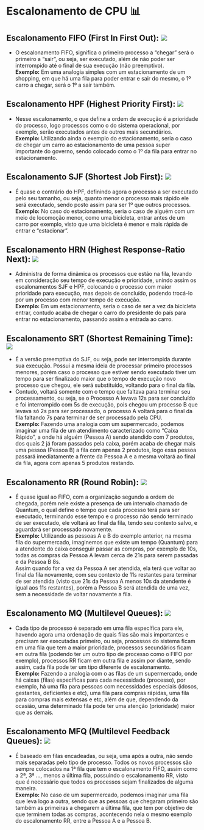 # Escalonamento de CPU 📊

## Escalonamento FIFO (First In First Out): <img src="https://img.shields.io/badge/-n%C3%A3o%20preemptivo-red" /> 
  - O escalonamento FIFO, significa o primeiro processo a “chegar” será o primeiro a “sair”, ou seja, ser executado, além de não poder ser interrompido até o final de sua execução (não preemptivo). <br/>
  __Exemplo:__ Em uma analogia simples com um estacionamento de um shopping, em que há uma fila para poder entrar e sair do mesmo, o 1º carro a chegar, será o 1º a sair também. <br/>

## Escalonamento HPF (Highest Priority First): <img src="https://img.shields.io/badge/-n%C3%A3o%20preemptivo-red" />
  - Nesse escalonamento, o que define a ordem de execução é a prioridade do processo, logo processos como o do sistema operacional, por exemplo, serão executados antes de outros mais secundários. <br/>
  __Exemplo:__ Utilizando ainda o exemplo do estacionamento, seria o caso de chegar um carro ao estacionamento de uma pessoa super importante do governo, sendo colocado como o 1º da fila para entrar no estacionamento. <br/>

## Escalonamento SJF (Shortest Job First): <img src="https://img.shields.io/badge/-n%C3%A3o%20preemptivo-red" />
  - É quase o contrário do HPF, definindo agora o processo a ser executado pelo seu tamanho, ou seja, quanto menor o processo mais rápido ele será executado, sendo posto assim para ser 1º que outros processos. <br/>
  __Exemplo:__ No caso do estacionamento, seria o caso de alguém com um meio de locomoção menor, como uma bicicleta, entrar antes de um carro por exemplo, visto que uma bicicleta é menor e mais rápida de entrar e “estacionar”. <br/>
 
## Escalonamento HRN (Highest Response-Ratio Next): <img src="https://img.shields.io/badge/-n%C3%A3o%20preemptivo-red" /> <br/>
  - Administra de forma dinâmica os processos que estão na fila, levando em consideração seu tempo de execução e prioridade, unindo assim os escalonamentos SJF e HPF, colocando o processo com maior prioridade para execução, mas depois de concluído, podendo trocá-lo por um processo com menor tempo de execução. <br/>
  __Exemplo:__ Em um estacionamento, seria o caso de ser a vez da bicicleta entrar, contudo acaba de chegar o carro do presidente do país para entrar no estacionamento, passando assim a entrada ao carro. <br/>

## Escalonamento SRT (Shortest Remaining Time): <img src="https://img.shields.io/badge/-preemptivo-green" />
  - É a versão preemptiva do SJF, ou seja, pode ser interrompida durante sua execução. Possui a mesma ideia de processar primeiro processos menores, porém caso o processo que estiver sendo executado tiver um tempo para ser finalizado maior que o tempo de execução novo processo que chegou, ele será substituído, voltando para o final da fila. <br/>
 - Contudo, voltará somente com o tempo que faltava para terminar seu processamento, ou seja, se o Processo A levava 12s para ser concluído e foi interrompido com 5s de execução, pois chegou um processo B que levava só 2s para ser processado, o processo A voltará para o final da fila faltando 7s para terminar de ser processado pela CPU. <br/>
  __Exemplo:__ Fazendo uma analogia com um supermercado, podemos imaginar uma fila de um atendimento caracterizado como “Caixa Rápido”, a onde há alguém (Pessoa A) sendo atendido com 7 produtos, dos quais 2 já foram passados pela caixa, porém acaba de chegar mais uma pessoa (Pessoa B) a fila com apenas 2 produtos, logo essa pessoa passará imediatamente a frente da Pessoa A e a mesma voltará ao final da fila, agora com apenas 5 produtos restando. <br/>

## Escalonamento RR (Round Robin): <img src="https://img.shields.io/badge/-preemptivo-green" /> <br/> 
  - É quase igual ao FIFO, com a organização segundo a ordem de chegada, porém nele existe a presença de um intervalo chamado de Quantum, o qual define o tempo que cada processo terá para ser executado, terminando esse tempo e o processo não sendo terminado de ser executado, ele voltará ao final da fila, tendo seu contexto salvo, e aguardará ser processado novamente. <br/>
  __Exemplo:__ Utilizando as pessoas A e B do exemplo anterior, na mesma fila do supermercado, imaginemos que existe um tempo (Quantum) para a atendente do caixa conseguir passar as compras, por exemplo de 10s, todas as compras da Pessoa A levam cerca de 21s para serem passadas e da Pessoa B 8s. <br/>
Assim quando for a vez da Pessoa A ser atendida, ela terá que voltar ao final da fila novamente, com seu contexto de 11s restantes para terminar de ser atendida (visto que 21s da Pessoa A menos 10s da atendente é igual aos 11s restantes), porém a Pessoa B será atendida de uma vez, sem a necessidade de voltar novamente a fila. <br/>

## Escalonamento MQ (Multilevel Queues): <img src="https://img.shields.io/badge/-preemptivo-green" /> <br/> 
  - Cada tipo de processo é separado em uma fila específica para ele, havendo agora uma ordenação de quais filas são mais importantes e precisam ser executadas primeiro, ou seja, processos do sistema ficam em uma fila que tem a maior prioridade, processos secundários ficam em outra fila (podendo ter um outro tipo de processo como o FIFO por exemplo), processos RR ficam em outra fila e assim por diante, sendo assim, cada fila pode ter um tipo diferente de escalonamento. <br/>
  __Exemplo:__ Fazendo a analogia com o as filas de um supermercado, onde há caixas (filas) específicas para cada necessidade (processo), por exemplo, há uma fila para pessoas com necessidades especiais (idosos, gestantes, deficientes e etc), uma fila para compras rápidas, uma fila para compras mais extensas e etc, além de que, dependendo da ocasião, uma determinado fila pode ter uma atenção (prioridade) maior que as demais. <br/>

## Escalonamento MFQ (Multilevel Feedback Queues): <img src="https://img.shields.io/badge/-preemptivo-green" /> <br/> 
  - É baseado em filas encadeadas, ou seja, uma após a outra, não sendo mais separadas pelo tipo de processo. Todos os novos processos são sempre colocados na 1ª fila que tem o escalonamento FIFO, assim como a 2ª, 3ª ..., menos a última fila, possuindo o escalonamento RR, visto que é necessário que todos os processos sejam finalizados de alguma maneira. <br/>
  __Exemplo:__ No caso de um supermercado, podemos imaginar uma fila que leva logo a outra, sendo que as pessoas que chegaram primeiro são também as primeiras a chegarem a última fila, que tem por objetivo de que terminem todas as compras, acontecendo nela o mesmo exemplo do escalonamento RR, entre a Pessoa A e a Pessoa B. <br/>

